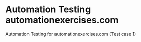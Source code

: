 # Automation Testing automationexercises.com
Automation Testing for automationexercises.com (Test case 1)
